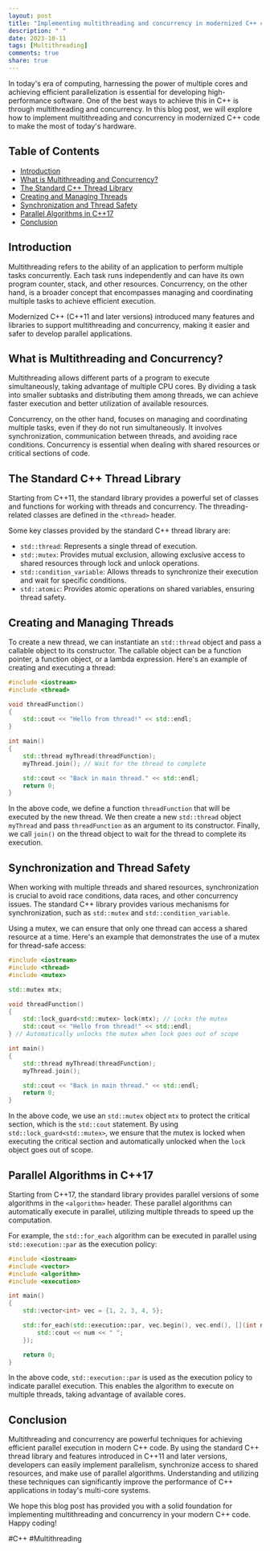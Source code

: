 ```yaml
---
layout: post
title: "Implementing multithreading and concurrency in modernized C++ code"
description: " "
date: 2023-10-11
tags: [Multithreading]
comments: true
share: true
---
```


In today's era of computing, harnessing the power of multiple cores and achieving efficient parallelization is essential for developing high-performance software. One of the best ways to achieve this in C++ is through multithreading and concurrency. In this blog post, we will explore how to implement multithreading and concurrency in modernized C++ code to make the most of today's hardware.

## Table of Contents
- [Introduction](#introduction)
- [What is Multithreading and Concurrency?](#what-is-multithreading-and-concurrency)
- [The Standard C++ Thread Library](#the-standard-c-thread-library)
- [Creating and Managing Threads](#creating-and-managing-threads)
- [Synchronization and Thread Safety](#synchronization-and-thread-safety)
- [Parallel Algorithms in C++17](#parallel-algorithms-in-c17)
- [Conclusion](#conclusion)

## Introduction <a name="introduction"></a>

Multithreading refers to the ability of an application to perform multiple tasks concurrently. Each task runs independently and can have its own program counter, stack, and other resources. Concurrency, on the other hand, is a broader concept that encompasses managing and coordinating multiple tasks to achieve efficient execution.

Modernized C++ (C++11 and later versions) introduced many features and libraries to support multithreading and concurrency, making it easier and safer to develop parallel applications.

## What is Multithreading and Concurrency? <a name="what-is-multithreading-and-concurrency"></a>

Multithreading allows different parts of a program to execute simultaneously, taking advantage of multiple CPU cores. By dividing a task into smaller subtasks and distributing them among threads, we can achieve faster execution and better utilization of available resources.

Concurrency, on the other hand, focuses on managing and coordinating multiple tasks, even if they do not run simultaneously. It involves synchronization, communication between threads, and avoiding race conditions. Concurrency is essential when dealing with shared resources or critical sections of code.

## The Standard C++ Thread Library <a name="the-standard-c-thread-library"></a>

Starting from C++11, the standard library provides a powerful set of classes and functions for working with threads and concurrency. The threading-related classes are defined in the `<thread>` header.

Some key classes provided by the standard C++ thread library are:
- `std::thread`: Represents a single thread of execution.
- `std::mutex`: Provides mutual exclusion, allowing exclusive access to shared resources through lock and unlock operations.
- `std::condition_variable`: Allows threads to synchronize their execution and wait for specific conditions.
- `std::atomic`: Provides atomic operations on shared variables, ensuring thread safety.

## Creating and Managing Threads <a name="creating-and-managing-threads"></a>

To create a new thread, we can instantiate an `std::thread` object and pass a callable object to its constructor. The callable object can be a function pointer, a function object, or a lambda expression. Here's an example of creating and executing a thread:

```cpp
#include <iostream>
#include <thread>

void threadFunction()
{
    std::cout << "Hello from thread!" << std::endl;
}

int main()
{
    std::thread myThread(threadFunction);
    myThread.join(); // Wait for the thread to complete

    std::cout << "Back in main thread." << std::endl;
    return 0;
}
```

In the above code, we define a function `threadFunction` that will be executed by the new thread. We then create a new `std::thread` object `myThread` and pass `threadFunction` as an argument to its constructor. Finally, we call `join()` on the thread object to wait for the thread to complete its execution.

## Synchronization and Thread Safety <a name="synchronization-and-thread-safety"></a>

When working with multiple threads and shared resources, synchronization is crucial to avoid race conditions, data races, and other concurrency issues. The standard C++ library provides various mechanisms for synchronization, such as `std::mutex` and `std::condition_variable`.

Using a mutex, we can ensure that only one thread can access a shared resource at a time. Here's an example that demonstrates the use of a mutex for thread-safe access:

```cpp
#include <iostream>
#include <thread>
#include <mutex>

std::mutex mtx;

void threadFunction()
{
    std::lock_guard<std::mutex> lock(mtx); // Locks the mutex
    std::cout << "Hello from thread!" << std::endl;
} // Automatically unlocks the mutex when lock goes out of scope

int main()
{
    std::thread myThread(threadFunction);
    myThread.join();

    std::cout << "Back in main thread." << std::endl;
    return 0;
}
```

In the above code, we use an `std::mutex` object `mtx` to protect the critical section, which is the `std::cout` statement. By using `std::lock_guard<std::mutex>`, we ensure that the mutex is locked when executing the critical section and automatically unlocked when the `lock` object goes out of scope.

## Parallel Algorithms in C++17 <a name="parallel-algorithms-in-c17"></a>

Starting from C++17, the standard library provides parallel versions of some algorithms in the `<algorithm>` header. These parallel algorithms can automatically execute in parallel, utilizing multiple threads to speed up the computation.

For example, the `std::for_each` algorithm can be executed in parallel using `std::execution::par` as the execution policy:

```cpp
#include <iostream>
#include <vector>
#include <algorithm>
#include <execution>

int main()
{
    std::vector<int> vec = {1, 2, 3, 4, 5};

    std::for_each(std::execution::par, vec.begin(), vec.end(), [](int num) {
        std::cout << num << " ";
    });

    return 0;
}
```

In the above code, `std::execution::par` is used as the execution policy to indicate parallel execution. This enables the algorithm to execute on multiple threads, taking advantage of available cores.

## Conclusion <a name="conclusion"></a>

Multithreading and concurrency are powerful techniques for achieving efficient parallel execution in modern C++ code. By using the standard C++ thread library and features introduced in C++11 and later versions, developers can easily implement parallelism, synchronize access to shared resources, and make use of parallel algorithms. Understanding and utilizing these techniques can significantly improve the performance of C++ applications in today's multi-core systems.

We hope this blog post has provided you with a solid foundation for implementing multithreading and concurrency in your modern C++ code. Happy coding!

\#C++ #Multithreading